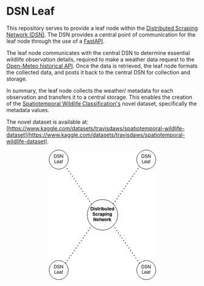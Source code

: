 # DSN Leaf

This repository serves to provide a leaf node within the [Distributed Scraping Network (DSN)](https://spatiotemporal-wildlife-classification.github.io/Distributed-Scraping-Network/).
The DSN provides a central point of communication for the leaf node through the use of a [FastAPI](https://fastapi.tiangolo.com/).

The leaf node communicates with the central DSN to determine essential wildlife observation details, required 
to make a weather data request to the [Open-Meteo historical API](https://open-meteo.com/en/docs/historical-weather-api). 
Once the data is retrieved, the leaf node formats the collected data, and posts it back to the central DSN for collection and storage. 

In summary, the leaf node collects the weather/ metadata for each observation and transfers it to a central storage. 
This enables the creation of the  [Spatiotemporal Wildlife Classification's](https://spatiotemporal-wildlife-classification.github.io/Wildlife-Classification/) novel dataset, specifically
the metadata values.

The novel dataset is available at: [https://www.kaggle.com/datasets/travisdaws/spatiotemporal-wildlife-dataset](https://www.kaggle.com/datasets/travisdaws/spatiotemporal-wildlife-dataset).


<img height="341" src="resources/dsn.png" width="281" alt="taxonomic structure" style="display: block; margin: 0 auto"/>